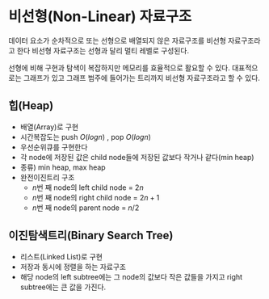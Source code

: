 # 비선형(Non-Linear) 자료구조

데이터 요소가 순차적으로 또는 선형으로 배열되지 않은 자료구조를 비선형 자료구조라고 한다 비선형 자료구조는 선형과 달리 멀티 레벨로 구성된다.

선형에 비해 구현과 탐색이 복잡하지만 메모리를 효율적으로 활요할 수 있다. 대표적으로는 그래프가 있고 그래프 범주에 들어가는 트리까지 비선형 자료구조라고 할 수 있다.

## 힙(Heap)

-   배열(Array)로 구현
-   시간복잡도는 push $O(logn)$ , pop $O(logn)$
-   우선순위큐를 구현한다
-   각 node에 저장된 값은 child node들에 저장된 값보다 작거나 같다(min heap)
-   종류) min heap, max heap
-   완전이진트리 구조
    -   $n$번 째 node의 left child node = $2n$
    -   $n$번 째 node의 right child node = $2n+1$
    -   $n$번 째 node의 parent node = $n/2$

## 이진탐색트리(Binary Search Tree)

-   리스트(Linked List)로 구현
-   저장과 동시에 정렬을 하는 자료구조
-   해당 node의 left subtree에는 그 node의 값보다 작은 값들을 가지고 right subtree에는 큰 값을 가진다.
